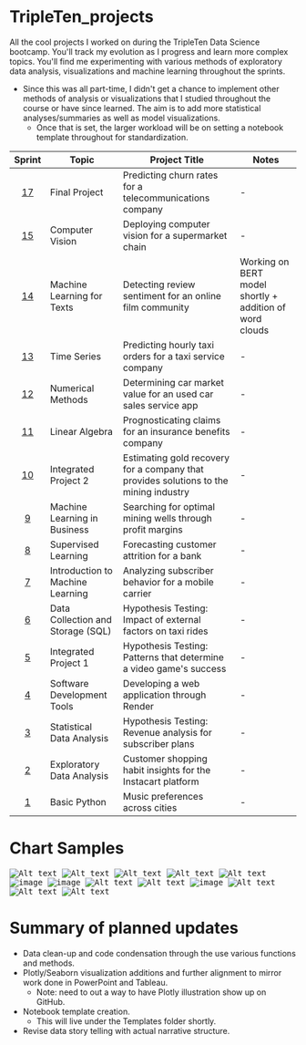 # TripleTen_projects
All the cool projects I worked on during the TripleTen Data Science bootcamp. You'll track my evolution as I progress and learn more complex topics. You'll find me experimenting with various methods of exploratory data analysis, visualizations and machine learning throughout the sprints. 

- Since this was all part-time, I didn't get a chance to implement other methods of analysis or visualizations that I studied throughout the course or have since learned. The aim is to add more statistical analyses/summaries as well as model visualizations.
    - Once that is set, the larger workload will be on setting a notebook template throughout for standardization.

| Sprint | Topic | Project Title | Notes
| :---------------: | --------------- |--------------- |---------------
| [17](<Sprint 17 - Final Project/README.md>) | Final Project | Predicting churn rates for a telecommunications company | -
| [15](<Sprint 15 - Computer Vision/README.md>) | Computer Vision | Deploying computer vision for a supermarket chain | -
| [14](<Sprint 14 - ML for Texts/README.md>) | Machine Learning for Texts | Detecting review sentiment for an online film community | Working on BERT model shortly + addition of word clouds
| [13](<Sprint 13 - Time Series/README.md>) | Time Series | Predicting hourly taxi orders for a taxi service company | -
| [12](<Sprint 12 - Numerical Methods/README.md>) | Numerical Methods | Determining car market value for an used car sales service app | -
| [11](<Sprint 11 - Linear Algebra/README.md>) | Linear Algebra | Prognosticating claims for an insurance benefits company | -
| [10](<Sprint 10 - Integrated Project 2/README.md>) | Integrated Project 2 | Estimating gold recovery for a company that provides solutions to the mining industry | -
| [9](<Sprint 9 - Machine Learning in Business/README.md>) | Machine Learning in Business | Searching for optimal mining wells through profit margins | -
| [8](<Sprint 8 - Supervised Learning/README.md>) | Supervised Learning | Forecasting customer attrition for a bank | -
| [7](<Sprint 7 - Introduction to ML/README.md>) | Introduction to Machine Learning | Analyzing subscriber behavior for a mobile carrier | -
| [6](<Sprint 6 - Data Collection and Storage (SQL)/README.md>) | Data Collection and Storage (SQL) | Hypothesis Testing: Impact of external factors on taxi rides | -
| [5](<Sprint 5 - Integrated Project 1/README.md>) | Integrated Project 1 | Hypothesis Testing: Patterns that determine a video game's success | -
| [4](<Sprint 4 - Software Development Tools/README.md>) | Software Development Tools | Developing a web application through Render | -
| [3](<Sprint 3 - Statistical Data Analysis/README.md>) | Statistical Data Analysis | Hypothesis Testing: Revenue analysis for subscriber plans | -
| [2](<Sprint 2 - Exploratory Data Analysis (EDA)/README.md>) | Exploratory Data Analysis | Customer shopping habit insights for the Instacart platform | -
| [1](<Sprint 1 - Working with Data in Python/README.md>) | Basic Python | Music preferences across cities | -

# Chart Samples
<kbd> ![Alt text](<Sprint 5 - Integrated Project 1/images/output1.png>) </kbd> 
<kbd> ![Alt text](<Sprint 5 - Integrated Project 1/images/newplot2.png>) </kbd> 
<kbd> ![Alt text](<Sprint 5 - Integrated Project 1/images/newplot1.png>) </kbd> 
<kbd> ![Alt text](<Sprint 12 - Numerical Methods/images/output2.png>) </kbd> 
<kbd> ![Alt text](<Sprint 14 - ML for Texts/images/newplot1.png>) </kbd> 
<kbd> ![image](https://github.com/mattamx/TripleTen_projects/blob/d5c9d5580743b32e3f0432b3d9916680bdd90473/Sprint%2014%20-%20ML%20for%20Texts/newplot.png) </kbd> 
<kbd> ![image](https://github.com/mattamx/TripleTen_projects/assets/107958646/a959cf5c-6000-448d-9d26-ef5d97a29aec) </kbd> 
<kbd> ![Alt text](<Sprint 6 - Data Collection and Storage (SQL)/images/newplot.png>) </kbd>
<kbd> ![Alt text](<Sprint 13 - Time Series/images/newplot5.png>) </kbd> 
<kbd> ![image](https://github.com/mattamx/TripleTen_projects/blob/072529a0a571e1bbca0e75d396b3c86cb2aa51ec/Sprint%2014%20-%20ML%20for%20Texts/newplot3.png) </kbd> 
<kbd> ![Alt text](<Sprint 17 - Final Project/images/output1.png>) </kbd> 
<kbd> ![Alt text](<Sprint 17 - Final Project/images/newplot5.png>) </kbd> 
<kbd> ![Alt text](<Sprint 17 - Final Project/images/newplot6.png>) </kbd> 

# Summary of planned updates
- Data clean-up and code condensation through the use various functions and methods.
- Plotly/Seaborn visualization additions and further alignment to mirror work done in PowerPoint and Tableau.
    - Note: need to out a way to have Plotly illustration show up on GitHub.
- Notebook template creation.
    - This will live under the Templates folder shortly.
- Revise data story telling with actual narrative structure. 